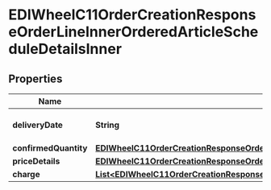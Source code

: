 

# EDIWheelC11OrderCreationResponseOrderLineInnerOrderedArticleScheduleDetailsInner


## Properties

| Name | Type | Description | Notes |
|------------ | ------------- | ------------- | -------------|
|**deliveryDate** | **String** | Expected delivery date. |  [optional] |
|**confirmedQuantity** | [**EDIWheelC11OrderCreationResponseOrderLineInnerOrderedArticleScheduleDetailsInnerConfirmedQuantity**](EDIWheelC11OrderCreationResponseOrderLineInnerOrderedArticleScheduleDetailsInnerConfirmedQuantity.md) |  |  [optional] |
|**priceDetails** | [**EDIWheelC11OrderCreationResponseOrderLineInnerOrderedArticleScheduleDetailsInnerPriceDetails**](EDIWheelC11OrderCreationResponseOrderLineInnerOrderedArticleScheduleDetailsInnerPriceDetails.md) |  |  [optional] |
|**charge** | [**List&lt;EDIWheelC11OrderCreationResponseOrderLineInnerOrderedArticleScheduleDetailsInnerChargeInner&gt;**](EDIWheelC11OrderCreationResponseOrderLineInnerOrderedArticleScheduleDetailsInnerChargeInner.md) |  |  [optional] |



